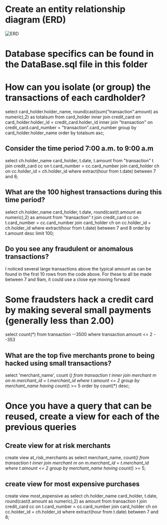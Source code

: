 # Create an entity relationship diagram (ERD)
![ERD](ERD.png)

# Database specifics can be found in the DataBase.sql file in this folder

# How can you isolate (or group) the transactions of each cardholder?
select card_holder.holder_name,
round(cast(sum("transaction".amount) as numeric),2) as totalsum
from card_holder
inner join credit_card 
on card_holder.holder_id = credit_card.holder_id
inner join "transaction" 
on credit_card.card_number = "transaction".card_number
group by card_holder.holder_name
order by totalsum asc;

## Consider the time period 7:00 a.m. to 9:00 a.m
select ch.holder_name card_holder, t.date, t.amount
from "transaction" t
join credit_card cc
on t.card_number = cc.card_number
join card_holder ch
on cc.holder_id = ch.holder_id
where extract(hour from t.date) between 7 and 8;

## What are the 100 highest transactions during this time period?
select ch.holder_name card_holder, t.date, 
round(cast(t.amount as numeric),2) as amount
from "transaction" t
join credit_card cc
on t.card_number = cc.card_number
join card_holder ch
on cc.holder_id = ch.holder_id
where extract(hour from t.date) between 7 and 8
order by t.amount desc
limit 100;

## Do you see any fraudulent or anomalous transactions?
I noticed several large transactions above the typical amount as can be found in the first 10 rows from the code above. For these to all be made between 7 and 9am, it could use a close eye moving forward

# Some fraudsters hack a credit card by making several small payments (generally less than  2.00) 
select count(*) from transaction --3500
where transaction.amount <= 2 --353

## What are the top five merchants prone to being hacked using small transactions?
select 'merchant_name', count (*) from transaction t
inner join merchant m
on m.merchant_id = t.merchant_id
where t.amount <= 2
group by merchant_name
having count(*) >= 5
order by count(*) desc;

# Once you have a query that can be reused, create a view for each of the previous queries

## Create view for at risk merchants
create view at_risk_merchants as
select merchant_name, count(*) from transaction t
inner join merchant m
on m.merchant_id = t.merchant_id
where t.amount <= 2
group by merchant_name
having count(*) >= 5;

## create view for most expensive purchases
create view most_expensive as
select ch.holder_name card_holder, t.date, 
round(cast(t.amount as numeric),2) as amount
from transaction t
join credit_card cc
on t.card_number = cc.card_number
join card_holder ch
on cc.holder_id = ch.holder_id
where extract(hour from t.date) between 7 and 8;

